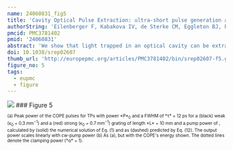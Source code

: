 ```yaml
---
name: 24060831_fig5
title: 'Cavity Optical Pulse Extraction: ultra-short pulse generation as seeded Hawking radiation.'
authorString: 'Eilenberger F, Kabakova IV, de Sterke CM, Eggleton BJ, Pertsch T.'
pmcid: PMC3781402
pmid: '24060831'
abstract: 'We show that light trapped in an optical cavity can be extracted from that cavity in an ultrashort burst by means of a trigger pulse. We find a simple analytic description of this process and show that while the extracted pulse inherits its pulse length from that of the trigger pulse, its wavelength can be completely different. Cavity Optical Pulse Extraction is thus well suited for the development of ultrashort laser sources in new wavelength ranges. We discuss similarities between this process and the generation of Hawking radiation at the optical analogue of an event horizon with extremely high Hawking temperature. Our analytic predictions are confirmed by thorough numerical simulations.'
doi: 10.1038/srep02607
thumb_url: 'http://europepmc.org/articles/PMC3781402/bin/srep02607-f5.gif'
figure_no: 5
tags:
  - eupmc
  - figure
---
```

<img src='http://europepmc.org/articles/PMC3781402/bin/srep02607-f5.jpg' style='max-height: 300px'>
### Figure 5
<p style='font-size: 10px;'>(a) Peak power of the COPE pulses for TPs with power *P*<sub>0</sub> and a FWHM of *τ* = 12 ps for a (black) weak (κ<sub>0</sub> = 0.3 mm<sup>−1</sup>) and a (red) strong (κ<sub>0</sub> = 0.7 mm<sup>−1</sup>) grating of length *L* = 10 mm and a pump power of <inline-formula id="m46"><inline-graphic xmlns:xlink="http://www.w3.org/1999/xlink" id="d33e1153" xlink:href="srep02607-m46.jpg"></inline-graphic></inline-formula>, calculated by (solid) the numerical solution of Eq. (1) and as (dashed) predicted by Eq. (12). The output power scales linearly with cw-pump power <inline-formula id="m47"><inline-graphic xmlns:xlink="http://www.w3.org/1999/xlink" id="d33e1156" xlink:href="srep02607-m47.jpg"></inline-graphic></inline-formula> (b) As (a), but with the COPE's energy shown. The dotted lines denote the clamping power (*α* = 1).</p>